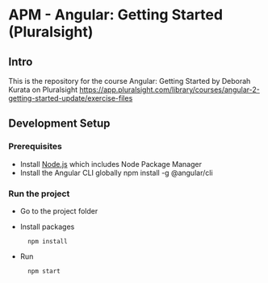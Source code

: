 # APM - Angular: Getting Started (Pluralsight)
## Intro
This is the repository for the course Angular: Getting Started by Deborah Kurata on Pluralsight
https://app.pluralsight.com/library/courses/angular-2-getting-started-update/exercise-files

## Development Setup
### Prerequisites
- Install [Node.js](https://nodejs.org/) which includes Node Package Manager
- Install the Angular CLI globally
    npm install -g @angular/cli
### Run the project
- Go to the project folder
- Install packages

        npm install
- Run

        npm start
